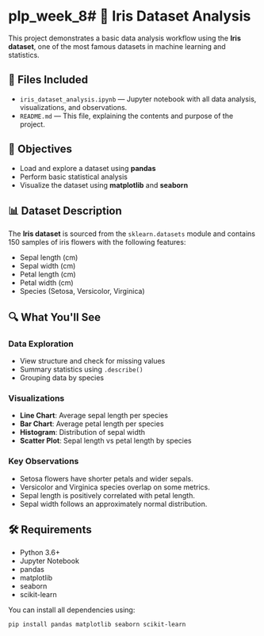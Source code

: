 # plp_week_8# 🌸 Iris Dataset Analysis

This project demonstrates a basic data analysis workflow using the **Iris dataset**, one of the most famous datasets in machine learning and statistics.

## 📁 Files Included

- `iris_dataset_analysis.ipynb` — Jupyter notebook with all data analysis, visualizations, and observations.
- `README.md` — This file, explaining the contents and purpose of the project.

## 🧠 Objectives

- Load and explore a dataset using **pandas**
- Perform basic statistical analysis
- Visualize the dataset using **matplotlib** and **seaborn**

## 📊 Dataset Description

The **Iris dataset** is sourced from the `sklearn.datasets` module and contains 150 samples of iris flowers with the following features:

- Sepal length (cm)
- Sepal width (cm)
- Petal length (cm)
- Petal width (cm)
- Species (Setosa, Versicolor, Virginica)

## 🔍 What You'll See

### Data Exploration
- View structure and check for missing values
- Summary statistics using `.describe()`
- Grouping data by species

### Visualizations
- **Line Chart**: Average sepal length per species
- **Bar Chart**: Average petal length per species
- **Histogram**: Distribution of sepal width
- **Scatter Plot**: Sepal length vs petal length by species

### Key Observations
- Setosa flowers have shorter petals and wider sepals.
- Versicolor and Virginica species overlap on some metrics.
- Sepal length is positively correlated with petal length.
- Sepal width follows an approximately normal distribution.

## 🛠️ Requirements

- Python 3.6+
- Jupyter Notebook
- pandas
- matplotlib
- seaborn
- scikit-learn

You can install all dependencies using:

```bash
pip install pandas matplotlib seaborn scikit-learn
